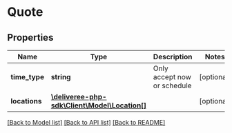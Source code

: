 # Quote

## Properties
Name | Type | Description | Notes
------------ | ------------- | ------------- | -------------
**time_type** | **string** | Only accept now or schedule | [optional] 
**locations** | [**\deliveree-php-sdk\Client\Model\Location[]**](Location.md) |  | [optional] 

[[Back to Model list]](../../README.md#documentation-for-models) [[Back to API list]](../../README.md#documentation-for-api-endpoints) [[Back to README]](../../README.md)

